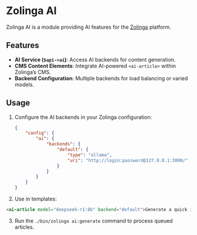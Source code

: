 # Zolinga AI

Zolinga AI is a module providing AI features for the [Zolinga](https://github.com/webdevelopers-eu/zolinga) platform.

## Features

- **AI Service (`$api->ai`)**: Access AI backends for content generation.  
- **CMS Content Elements**: Integrate AI-powered `<ai-article>` within Zolinga’s CMS.  
- **Backend Configuration**: Multiple backends for load balancing or varied models.  

## Usage

1. Configure the AI backends in your Zolinga configuration:
   ```json
   {
       "config": {
           "ai": {
               "backends": {
                   "default": {
                       "type": "ollama",
                       "uri": "http://login:password@127.0.0.1:3000/"
                   }
               }
           }
       }
   }

2. Use <ai-article> in templates:
```html
<ai-article model="deepseek-r1:8b" backend="default">Generate a quick intro.</ai-article>
```

3. Run the `./bin/zolinga ai:generate` command to process queued articles.